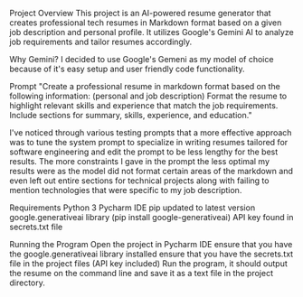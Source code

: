 Project Overview
This project is an AI-powered resume generator that creates professional tech resumes in Markdown format based on a given job description and personal profile. 
It utilizes Google's Gemini AI to analyze job requirements and tailor resumes accordingly.

Why Gemini?
I decided to use Google's Gemeni as my model of choice because of it's
easy setup and user friendly code functionality. 

Prompt
"Create a professional resume in markdown format based on the following information:
(personal and job description)
Format the resume to highlight relevant skills and experience that match the job requirements.
Include sections for summary, skills, experience, and education."

I've noticed through various testing prompts that a more effective approach was to tune the system prompt to specialize 
in writing resumes tailored for software engineering and edit the prompt to be less lengthy for the best results. 
The more constraints I gave in the prompt the less optimal my results were as the model did not format certain areas 
of the markdown and even left out entire sections for technical projects along with failing to mention technologies 
that were specific to my job description.


Requirements
Python 3
Pycharm IDE
pip updated to latest version
google.generativeai library (pip install google-generativeai)
API key found in secrets.txt file

Running the Program
Open the project in Pycharm IDE
ensure that you have the google.generativeai library installed
ensure that you have the secrets.txt file in the project files (API key included)
Run the program, it should output the resume on the command line and save it as a text file in the project directory.
